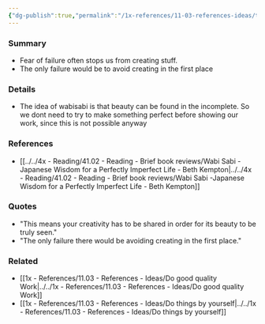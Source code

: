 ```yaml
---
{"dg-publish":true,"permalink":"/1x-references/11-03-references-ideas/the-only-failure-is-to-avoid-creating-in-the-first-place/","dgHomeLink":true,"dgPassFrontmatter":false,"dgShowBacklinks":true,"dgShowLocalGraph":false,"dgShowInlineTitle":true}
---
```



### Summary
- Fear of failure often stops us from creating stuff.
- The only failure would be to avoid creating in the first place

### Details
- The idea of wabisabi is that beauty can be found in the incomplete. So we dont need to try to make something perfect before showing our work, since this is not possible anyway

### References
- [[../../4x - Reading/41.02 - Reading - Brief book reviews/Wabi Sabi -Japanese Wisdom for a Perfectly Imperfect Life - Beth Kempton|../../4x - Reading/41.02 - Reading - Brief book reviews/Wabi Sabi -Japanese Wisdom for a Perfectly Imperfect Life - Beth Kempton]]

### Quotes
- "This means your creativity has to be shared in order for its beauty to be truly seen."
- "The only failure there would be avoiding creating in the first place."

### Related
- [[1x - References/11.03 - References - Ideas/Do good quality Work|../../1x - References/11.03 - References - Ideas/Do good quality Work]]
- [[1x - References/11.03 - References - Ideas/Do things by yourself|../../1x - References/11.03 - References - Ideas/Do things by yourself]]